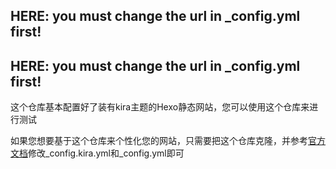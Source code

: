 ## HERE: you must change the url in _config.yml first!
## HERE: you must change the url in _config.yml first!

这个仓库基本配置好了装有kira主题的Hexo静态网站，您可以使用这个仓库来进行测试

如果您想要基于这个仓库来个性化您的网站，只需要把这个仓库克隆，并参考[官方文档](https://kira.host/hexo/)修改_config.kira.yml和_config.yml即可
